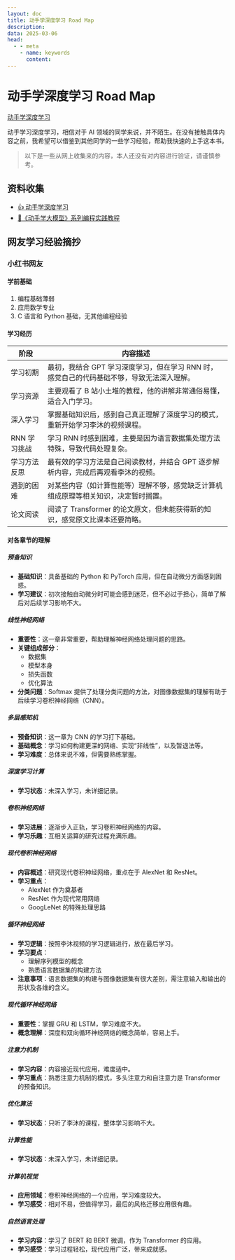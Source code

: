 ```yaml
---
layout: doc
title: 动手学深度学习 Road Map
description:
data: 2025-03-06
head:
  - - meta
    - name: keywords
      content:
---
```


# 动手学深度学习 Road Map

[动手学深度学习](https://zh-v2.d2l.ai/)

动手学习深度学习，相信对于 AI 领域的同学来说，并不陌生。在没有接触具体内容之前，我希望可以借鉴到其他同学的一些学习经验，帮助我快速的上手这本书。

> 以下是一些从网上收集来的内容，本人还没有对内容进行验证，请谨慎参考。

## 资料收集

- [:thumbsup: 动手学深度学习](https://zh-v2.d2l.ai/)
- [:robot:《动手学大模型》系列编程实践教程](https://github.com/Lordog/dive-into-llms)

## 网友学习经验摘抄

### 小红书网友

#### 学前基础

1. 编程基础薄弱
2. 应用数学专业
3. C 语言和 Python 基础，无其他编程经验

#### 学习经历

| 阶段         | 内容描述                                                                                   |
| ------------ | ------------------------------------------------------------------------------------------ |
| 学习初期     | 最初，我结合 GPT 学习深度学习，但在学习 RNN 时，感觉自己的代码基础不够，导致无法深入理解。 |
| 学习资源     | 主要观看了 B 站小土堆的教程，他的讲解非常通俗易懂，适合入门学习。                          |
| 深入学习     | 掌握基础知识后，感到自己真正理解了深度学习的模式，重新开始学习李沐的视频课程。             |
| RNN 学习挑战 | 学习 RNN 时感到困难，主要是因为语言数据集处理方法特殊，导致代码处理复杂。                  |
| 学习方法反思 | 最有效的学习方法是自己阅读教材，并结合 GPT 逐步解析内容，完成后再观看李沐的视频。          |
| 遇到的困难   | 对某些内容（如计算性能等）理解不够，感觉缺乏计算机组成原理等相关知识，决定暂时搁置。       |
| 论文阅读     | 阅读了 Transformer 的论文原文，但未能获得新的知识，感觉原文比课本还要简略。                |

#### 对各章节的理解

##### 预备知识

- **基础知识**：具备基础的 Python 和 PyTorch 应用，但在自动微分方面感到困惑。
- **学习建议**：初次接触自动微分时可能会感到迷茫，但不必过于担心，简单了解后对后续学习影响不大。

##### 线性神经网络

- **重要性**：这一章非常重要，帮助理解神经网络处理问题的思路。
- **关键组成部分**：
  - 数据集
  - 模型本身
  - 损失函数
  - 优化算法
- **分类问题**：Softmax 提供了处理分类问题的方法，对图像数据集的理解有助于后续学习卷积神经网络（CNN）。

##### 多层感知机

- **预备知识**：这一章为 CNN 的学习打下基础。
- **基础概念**：学习如何构建更深的网络、实现“非线性”，以及暂退法等。
- **学习难度**：总体来说不难，但需要熟练掌握。

##### 深度学习计算

- **学习状态**：未深入学习，未详细记录。

##### 卷积神经网络

- **学习进展**：逐渐步入正轨，学习卷积神经网络的内容。
- **学习乐趣**：互相关运算的研究过程充满乐趣。

##### 现代卷积神经网络

- **内容概述**：研究现代卷积神经网络，重点在于 AlexNet 和 ResNet。
- **学习重点**：
  - AlexNet 作为奠基者
  - ResNet 作为现代常用网络
  - GoogLeNet 的特殊处理思路

##### 循环神经网络

- **学习逻辑**：按照李沐视频的学习逻辑进行，放在最后学习。
- **学习要点**：
  - 理解序列模型的概念
  - 熟悉语言数据集的构建方法
- **注意事项**：语言数据集的构建与图像数据集有很大差别，需注意输入和输出的形状及各维的含义。

##### 现代循环神经网络

- **重要性**：掌握 GRU 和 LSTM，学习难度不大。
- **概念理解**：深度和双向循环神经网络的概念简单，容易上手。

##### 注意力机制

- **学习内容**：内容接近现代应用，难度适中。
- **学习重点**：熟悉注意力机制的模式，多头注意力和自注意力是 Transformer 的预备知识。

##### 优化算法

- **学习状态**：只听了李沐的课程，整体学习影响不大。

##### 计算性能

- **学习状态**：未深入学习，未详细记录。

##### 计算机视觉

- **应用领域**：卷积神经网络的一个应用，学习难度较大。
- **学习感受**：相对不易，但值得学习，最后的风格迁移应用很有趣。

##### 自然语言处理

- **学习内容**：学习了 BERT 和 BERT 微调，作为 Transformer 的应用。
- **学习感受**：学习过程轻松，现代应用广泛，带来成就感。

####
